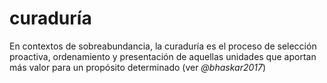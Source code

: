 # curaduría

En contextos de sobreabundancia, la curaduría es el proceso de selección proactiva, ordenamiento y presentación de aquellas unidades que aportan más valor para un propósito determinado (ver *@bhaskar2017*)
